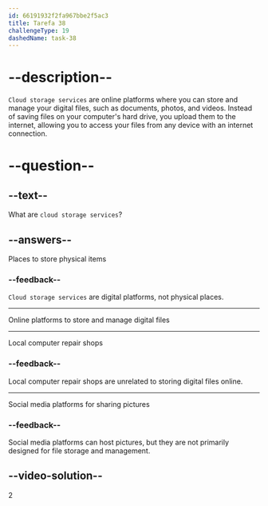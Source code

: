 ```yaml
---
id: 66191932f2fa967bbe2f5ac3
title: Tarefa 38
challengeType: 19
dashedName: task-38
---
```


# --description--

`Cloud storage services` are online platforms where you can store and manage your digital files, such as documents, photos, and videos. Instead of saving files on your computer's hard drive, you upload them to the internet, allowing you to access your files from any device with an internet connection.

# --question--

## --text--

What are `cloud storage services`?

## --answers--

Places to store physical items

### --feedback--

`Cloud storage services` are digital platforms, not physical places.

---

Online platforms to store and manage digital files

---

Local computer repair shops

### --feedback--

Local computer repair shops are unrelated to storing digital files online.

---

Social media platforms for sharing pictures

### --feedback--

Social media platforms can host pictures, but they are not primarily designed for file storage and management.

## --video-solution--

2
